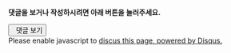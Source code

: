 <section class="comments">

<div class=disqusbox>
<div>
<p><strong>댓글을 보거나 작성하시려면 아래 버튼을 눌러주세요.</strong></p>
</div>
<div id="disqus_thread"></div>
<div id="disqus_loader">
<button class="show-comments" onclick='
  jQuery.ajaxSetup({cache:true});
  jQuery.getScript("http://kalkingithub.disqus.com/embed.js");
  jQuery.ajaxSetup({cache:false});
  jQuery("#disqus_loader").remove();
'>
<span class="icon-comments"></span>&nbsp;&nbsp;댓글 보기
</button>
</div>
<noscript>Please enable javascript to <a rel="nofollow" href="http://disqus.com/?ref_noscript">discus this page, powered by Disqus.</a></noscript>
<style scoped=scoped>
@media print{
 .disqusbox{display:none}
}
</style>
</div>
</section>